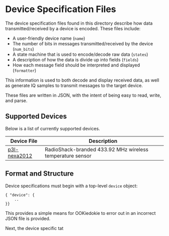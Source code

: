 # Device Specification Files #

The device specification files found in this directory describe
how data transmitted/received by a device is encoded. These files
include:

* A user-friendly device name (`name`)
* The number of bits in messages transmitted/received by the device (`num_bits`)
* A state machine that is used to encode/decode raw data (`states`)
* A description of how the data is divide up into fields (`fields`)
* How each message field should be interpreted and displayed (`formatter`)

This information is used to both decode and display received data,
as well as generate IQ samples to transmit messages to the target device.

These files are written in JSON, with the intent of being easy to read, write,
and parse. 

## Supported Devices ##

Below is a list of currently supported devices.

| Device File                         | Description                                                    |
| ----------------------------------- | -------------------------------------------------------------- |
| [p3l-nexa2012](p3l-nexa2012.md)     | RadioShack-branded 433.92 MHz wireless temperature sensor      |

## Format and Structure ##

Device specifications must begin with a top-level `device` object:

```
{ "device": { 
    .. 
}}
```

This provides a simple means for OOKiedokie to error out in an incorrect JSON
file is provided.

Next, the device specific tat
